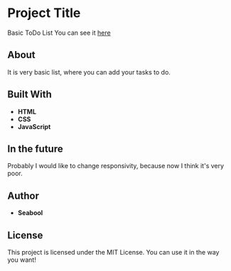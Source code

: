# Project Title

Basic ToDo List
You can see it [here](https://seabool.github.io/Basic-ToDo-List/)

## About

It is very basic list, where you can add your tasks to do.

## Built With

* **HTML**
* **CSS**
* **JavaScript**

## In the future

Probably I would like to change responsivity, because now I think it's very poor.

## Author

* **Seabool**

## License

This project is licensed under the MIT License. You can use it in the way you want!

